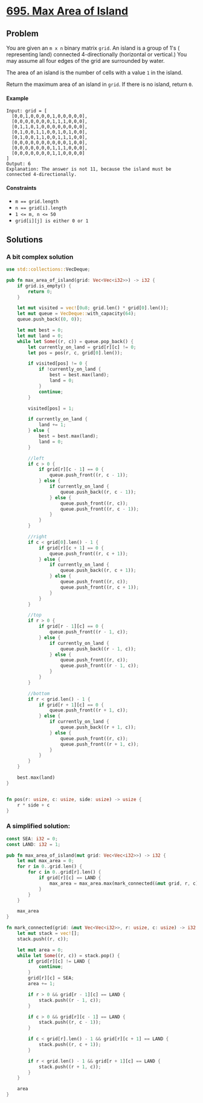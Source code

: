 # [695. Max Area of Island](https://leetcode.com/problems/max-area-of-island/)

## Problem

You are given an `m x n` binary matrix `grid`. An island is a group of 1's (
representing land) connected 4-directionally (horizontal or vertical.) You may
assume all four edges of the grid are surrounded by water.

The area of an island is the number of cells with a value `1` in the island.

Return the maximum area of an island in `grid`. If there is no island,
return `0`.

#### Example

```text
Input: grid = [
  [0,0,1,0,0,0,0,1,0,0,0,0,0],
  [0,0,0,0,0,0,0,1,1,1,0,0,0],
  [0,1,1,0,1,0,0,0,0,0,0,0,0],
  [0,1,0,0,1,1,0,0,1,0,1,0,0],
  [0,1,0,0,1,1,0,0,1,1,1,0,0],
  [0,0,0,0,0,0,0,0,0,0,1,0,0],
  [0,0,0,0,0,0,0,1,1,1,0,0,0],
  [0,0,0,0,0,0,0,1,1,0,0,0,0]
]
Output: 6
Explanation: The answer is not 11, because the island must be connected 4-directionally.
```

#### Constraints

* `m == grid.length`
* `n == grid[i].length`
* `1 <= m, n <= 50`
* `grid[i][j] is either 0 or 1`

## Solutions

### A bit complex solution

```rust
use std::collections::VecDeque;

pub fn max_area_of_island(grid: Vec<Vec<i32>>) -> i32 {
    if grid.is_empty() {
        return 0;
    }

    let mut visited = vec![0u8; grid.len() * grid[0].len()];
    let mut queue = VecDeque::with_capacity(64);
    queue.push_back((0, 0));

    let mut best = 0;
    let mut land = 0;
    while let Some((r, c)) = queue.pop_back() {
        let currently_on_land = grid[r][c] != 0;
        let pos = pos(r, c, grid[0].len());

        if visited[pos] != 0 {
            if !currently_on_land {
                best = best.max(land);
                land = 0;
            }
            continue;
        }

        visited[pos] = 1;

        if currently_on_land {
            land += 1;
        } else {
            best = best.max(land);
            land = 0;
        }

        //left
        if c > 0 {
            if grid[r][c - 1] == 0 {
                queue.push_front((r, c - 1));
            } else {
                if currently_on_land {
                    queue.push_back((r, c - 1));
                } else {
                    queue.push_front((r, c));
                    queue.push_front((r, c - 1));
                }
            }
        }

        //right
        if c < grid[0].len() - 1 {
            if grid[r][c + 1] == 0 {
                queue.push_front((r, c + 1));
            } else {
                if currently_on_land {
                    queue.push_back((r, c + 1));
                } else {
                    queue.push_front((r, c));
                    queue.push_front((r, c + 1));
                }
            }
        }

        //top
        if r > 0 {
            if grid[r - 1][c] == 0 {
                queue.push_front((r - 1, c));
            } else {
                if currently_on_land {
                    queue.push_back((r - 1, c));
                } else {
                    queue.push_front((r, c));
                    queue.push_front((r - 1, c));
                }
            }
        }

        //bottom
        if r < grid.len() - 1 {
            if grid[r + 1][c] == 0 {
                queue.push_front((r + 1, c));
            } else {
                if currently_on_land {
                    queue.push_back((r + 1, c));
                } else {
                    queue.push_front((r, c));
                    queue.push_front((r + 1, c));
                }
            }
        }
    }

    best.max(land)
}


fn pos(r: usize, c: usize, side: usize) -> usize {
    r * side + c
}
```

### A simplified solution:

```rust
const SEA: i32 = 0;
const LAND: i32 = 1;

pub fn max_area_of_island(mut grid: Vec<Vec<i32>>) -> i32 {
    let mut max_area = 0;
    for r in 0..grid.len() {
        for c in 0..grid[r].len() {
            if grid[r][c] == LAND {
                max_area = max_area.max(mark_connected(&mut grid, r, c));
            }
        }
    }

    max_area
}

fn mark_connected(grid: &mut Vec<Vec<i32>>, r: usize, c: usize) -> i32 {
    let mut stack = vec![];
    stack.push((r, c));

    let mut area = 0;
    while let Some((r, c)) = stack.pop() {
        if grid[r][c] != LAND {
            continue;
        }
        grid[r][c] = SEA;
        area += 1;

        if r > 0 && grid[r - 1][c] == LAND {
            stack.push((r - 1, c));
        }

        if c > 0 && grid[r][c - 1] == LAND {
            stack.push((r, c - 1));
        }

        if c < grid[r].len() - 1 && grid[r][c + 1] == LAND {
            stack.push((r, c + 1));
        }

        if r < grid.len() - 1 && grid[r + 1][c] == LAND {
            stack.push((r + 1, c));
        }
    }

    area
}
```